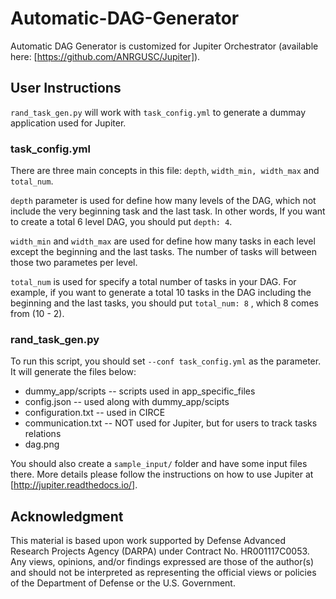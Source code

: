 # Automatic-DAG-Generator

Automatic DAG Generator is customized for Jupiter Orchestrator (available here: [https://github.com/ANRGUSC/Jupiter]).

## User Instructions

`rand_task_gen.py` will work with `task_config.yml` to generate a dummay application used for Jupiter. 

### task_config.yml

There are three main concepts in this file: `depth`, `width_min, width_max` and `total_num`.

`depth` parameter is used for define how many levels of the DAG, which not include the very beginning task and the last task. In other words,
If you want to create a total 6 level DAG, you should put `depth: 4`. 

`width_min` and `width_max` are used for define how many tasks in each level except the beginning and the last tasks. The number of tasks will between those two
parametes per level.

`total_num` is used for specify a total number of tasks in your DAG. For example, if you want to generate a total 10 tasks in the DAG including the beginning and the last tasks,
you should put `total_num: 8` , which 8 comes from (10 - 2).

### rand_task_gen.py

To run this script, you should set `--conf task_config.yml` as the parameter. It will generate the files below:

* dummy_app/scripts -- scripts used in app_specific_files
* config.json -- used along with dummy_app/scipts
* configuration.txt -- used in CIRCE
* communication.txt -- NOT used for Jupiter, but for users to track tasks relations
* dag.png

You should also create a `sample_input/` folder and have some input files there. More details please follow the instructions on how to use Jupiter at [http://jupiter.readthedocs.io/].

## Acknowledgment
This material is based upon work supported by Defense Advanced Research Projects Agency (DARPA) under Contract No. HR001117C0053. Any views, opinions, and/or findings expressed are those of the author(s) and should not be interpreted as representing the official views or policies of the Department of Defense or the U.S. Government.

